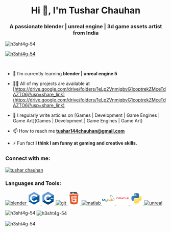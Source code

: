 <h1 align="center">Hi 👋, I'm Tushar Chauhan</h1>
<h3 align="center">A passionate blender | unreal engine | 3d game assets artist from India</h3>

<p align="left"> <img src="https://komarev.com/ghpvc/?username=h3sht4g-54&label=Profile%20views&color=0e75b6&style=flat" alt="h3sht4g-54" /> </p>

<p align="left"> <a href="https://github.com/ryo-ma/github-profile-trophy"><img src="https://github-profile-trophy.vercel.app/?username=h3sht4g-54" alt="h3sht4g-54" /></a> </p>

<p align="left"> <a href="https://twitter.com/" target="blank"><img src="https://img.shields.io/twitter/follow/?logo=twitter&style=for-the-badge" alt="" /></a> </p>

- 🌱 I’m currently learning **blender | unreal engine 5**

- 👨‍💻 All of my projects are available at [https://drive.google.com/drive/folders/1eLp2VnmjqbvG1coptrekZMceTdAZTO6j?usp=share_link](https://drive.google.com/drive/folders/1eLp2VnmjqbvG1coptrekZMceTdAZTO6j?usp=share_link)

- 📝 I regularly write articles on [Games | Development | Game Engines | Game Art](Games | Development | Game Engines | Game Art)

- 📫 How to reach me **tushar144chauhan@gmail.com**

- ⚡ Fun fact **I think I am funny at gaming and creative skills.**

<h3 align="left">Connect with me:</h3>
<p align="left">
<a href="https://linkedin.com/in/tushar chauhan" target="blank"><img align="center" src="https://raw.githubusercontent.com/rahuldkjain/github-profile-readme-generator/master/src/images/icons/Social/linked-in-alt.svg" alt="tushar chauhan" height="30" width="40" /></a>
</p>

<h3 align="left">Languages and Tools:</h3>
<p align="left"> <a href="https://www.blender.org/" target="_blank" rel="noreferrer"> <img src="https://download.blender.org/branding/community/blender_community_badge_white.svg" alt="blender" width="40" height="40"/> </a> <a href="https://www.cprogramming.com/" target="_blank" rel="noreferrer"> <img src="https://raw.githubusercontent.com/devicons/devicon/master/icons/c/c-original.svg" alt="c" width="40" height="40"/> </a> <a href="https://www.w3schools.com/cpp/" target="_blank" rel="noreferrer"> <img src="https://raw.githubusercontent.com/devicons/devicon/master/icons/cplusplus/cplusplus-original.svg" alt="cplusplus" width="40" height="40"/> </a> <a href="https://git-scm.com/" target="_blank" rel="noreferrer"> <img src="https://www.vectorlogo.zone/logos/git-scm/git-scm-icon.svg" alt="git" width="40" height="40"/> </a> <a href="https://www.w3.org/html/" target="_blank" rel="noreferrer"> <img src="https://raw.githubusercontent.com/devicons/devicon/master/icons/html5/html5-original-wordmark.svg" alt="html5" width="40" height="40"/> </a> <a href="https://www.mathworks.com/" target="_blank" rel="noreferrer"> <img src="https://upload.wikimedia.org/wikipedia/commons/2/21/Matlab_Logo.png" alt="matlab" width="40" height="40"/> </a> <a href="https://www.mysql.com/" target="_blank" rel="noreferrer"> <img src="https://raw.githubusercontent.com/devicons/devicon/master/icons/mysql/mysql-original-wordmark.svg" alt="mysql" width="40" height="40"/> </a> <a href="https://www.oracle.com/" target="_blank" rel="noreferrer"> <img src="https://raw.githubusercontent.com/devicons/devicon/master/icons/oracle/oracle-original.svg" alt="oracle" width="40" height="40"/> </a> <a href="https://www.python.org" target="_blank" rel="noreferrer"> <img src="https://raw.githubusercontent.com/devicons/devicon/master/icons/python/python-original.svg" alt="python" width="40" height="40"/> </a> <a href="https://unrealengine.com/" target="_blank" rel="noreferrer"> <img src="https://raw.githubusercontent.com/kenangundogan/fontisto/036b7eca71aab1bef8e6a0518f7329f13ed62f6b/icons/svg/brand/unreal-engine.svg" alt="unreal" width="40" height="40"/> </a> </p>

<p><img align="left" src="https://github-readme-stats.vercel.app/api/top-langs?username=h3sht4g-54&show_icons=true&locale=en&layout=compact" alt="h3sht4g-54" /></p>

<p>&nbsp;<img align="center" src="https://github-readme-stats.vercel.app/api?username=h3sht4g-54&show_icons=true&locale=en" alt="h3sht4g-54" /></p>

<p><img align="center" src="https://github-readme-streak-stats.herokuapp.com/?user=h3sht4g-54&" alt="h3sht4g-54" /></p>
